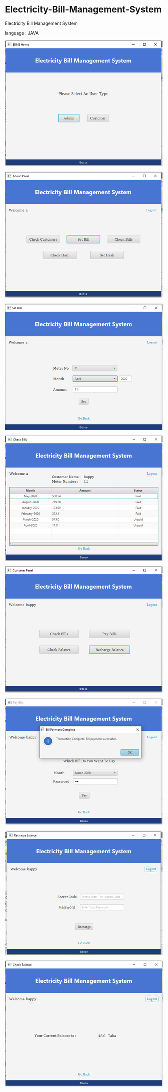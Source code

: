 # Electricity-Bill-Management-System

Electricity Bill Management System

language : JAVA


![](images/el1.PNG)

![](images/el2.PNG)

![](images/el3.PNG)

![](images/el4.PNG)

![](images/el5.PNG)

![](images/el6.PNG)

![](images/el7.PNG)

![](images/el8.PNG)
